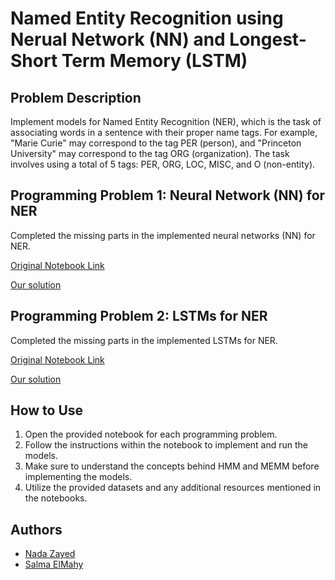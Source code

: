 
# Named Entity Recognition using Nerual Network (NN) and Longest-Short Term Memory (LSTM)

## Problem Description
Implement models for Named Entity Recognition (NER), which is the task of associating words in a sentence with their proper name tags. For example, "Marie Curie" may correspond to the tag PER (person), and "Princeton University" may correspond to the tag ORG (organization). The task involves using a total of 5 tags: PER, ORG, LOC, MISC, and O (non-entity).

## Programming Problem 1: Neural Network (NN) for NER
Completed the missing parts in the implemented neural networks (NN) for NER.

[Original Notebook Link](https://colab.research.google.com/drive/1T72Qvh0hcAd7xurfT9VBv1BTkucNtAWj)

[Our solution]()

## Programming Problem 2: LSTMs for NER
Completed the missing parts in the implemented LSTMs for NER. 

[Original Notebook Link](https://colab.research.google.com/drive/1LMWhGU6LOIrKuB35CtaVxFGm8vjc7TCq)

[Our solution]()

## How to Use
1. Open the provided notebook for each programming problem.
2. Follow the instructions within the notebook to implement and run the models.
3. Make sure to understand the concepts behind HMM and MEMM before implementing the models.
4. Utilize the provided datasets and any additional resources mentioned in the notebooks.


## Authors 
- [Nada Zayed](https://github.com/nadaz10)
- [Salma ElMahy](https://github.com/elmahygurl)

